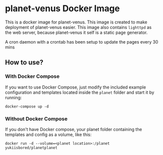 # planet-venus Docker Image

This is a docker image for planet-venus. This image is created to make deployment
of planet-venus easier. This image also contains `lighttpd` as the web server,
because planet-venus it self is a static page generator.

A cron daemon with a crontab has been setup to update the pages every 30 mins

## How to use?

### With Docker Compose

If you want to use Docker Compose, just modify the included example configuration
and templates located inside the `planet` folder and start it by running:

`docker-compose up -d`

### Without Docker Compose

If you don't have Docker compose, your planet folder containing the templates and
config as a volume, like this:

`docker run -d --volume=<planet location>:/planet yukiisbored/planetplanet`
